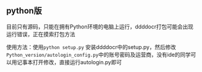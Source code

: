## python版

目前只有源码，只能在拥有Python环境的电脑上运行，ddddocr打包可能会出现运行错误，正在摸索打包方法

使用方法：使用``python setup.py`` 安装ddddocr中的setup.py，然后修改``Python_version/autologin_config.py``中的账号密码及运营商，没有ide的同学可以用记事本打开修改，直接运行autologin.py即可
